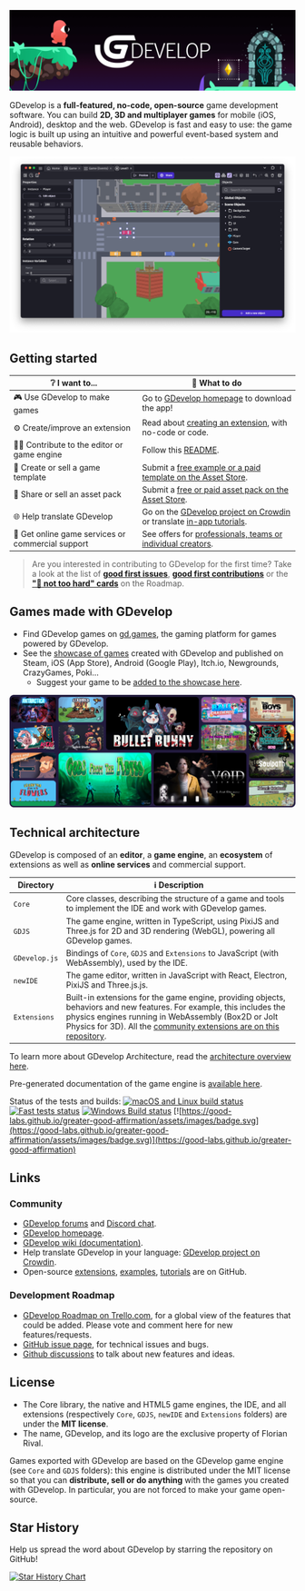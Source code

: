![GDevelop logo](https://raw.githubusercontent.com/4ian/GDevelop/master/newIDE/GDevelop%20banner.png "GDevelop logo")


GDevelop is a **full-featured, no-code, open-source** game development software. You can build **2D, 3D and multiplayer games** for mobile (iOS, Android), desktop and the web. GDevelop is fast and easy to use: the game logic is built up using an intuitive and powerful event-based system and reusable behaviors.

![The GDevelop editor when editing a game level](https://raw.githubusercontent.com/4ian/GDevelop/master/newIDE/GDevelop%20screenshot.png "The GDevelop editor when editing a game level")

## Getting started

| ❔ I want to...                                   | 🚀 What to do                                                                                                                                                     |
| ------------------------------------------------- | ----------------------------------------------------------------------------------------------------------------------------------------------------------------- |
| 🎮 Use GDevelop to make games                     | Go to [GDevelop homepage](https://gdevelop.io) to download the app!                                                                                               |
| ⚙️ Create/improve an extension                    | Read about [creating an extension](https://wiki.gdevelop.io/gdevelop5/extensions/create), with no-code or code.                                                   |
| 🧑‍💻 Contribute to the editor or game engine        | Follow this [README](newIDE/README.md).                                                                                                                           |
| 👾 Create or sell a game template                 | Submit a [free example or a paid template on the Asset Store](https://wiki.gdevelop.io/gdevelop5/community/guide-for-submitting-an-example/).                     |
| 🎨 Share or sell an asset pack                    | Submit a [free or paid asset pack on the Asset Store](https://wiki.gdevelop.io/gdevelop5/community/sell-asset-pack-store).                                        |
| 🌐 Help translate GDevelop                        | Go on the [GDevelop project on Crowdin](https://crowdin.com/project/gdevelop) or translate [in-app tutorials](https://github.com/GDevelopApp/GDevelop-tutorials). |
| 👥 Get online game services or commercial support | See offers for [professionals, teams or individual creators](https://gdevelop.io/pricing).                                                                        |

> Are you interested in contributing to GDevelop for the first time? Take a look at the list of **[good first issues](https://github.com/4ian/GDevelop/issues?q=is%3Aissue+is%3Aopen+label%3A%22%F0%9F%91%8Cgood+first+issue%22)**, **[good first contributions](https://github.com/4ian/GDevelop/discussions/categories/good-first-contribution)** or the **["🏐 not too hard" cards](https://trello.com/b/qf0lM7k8/gdevelop-roadmap?menu=filter&filter=label:Not%20too%20hard%20%E2%9A%BD%EF%B8%8F)** on the Roadmap.

## Games made with GDevelop

- Find GDevelop games on [gd.games](https://gd.games), the gaming platform for games powered by GDevelop.
- See the [showcase of games](https://gdevelop.io/games) created with GDevelop and published on Steam, iOS (App Store), Android (Google Play), Itch.io, Newgrounds, CrazyGames, Poki...
  - Suggest your game to be [added to the showcase here](https://docs.google.com/forms/d/e/1FAIpQLSfjiOnkbODuPifSGuzxYY61vB5kyMWdTZSSqkJsv3H6ePRTQA/viewform).

[![Some games made with GDevelop](https://raw.githubusercontent.com/4ian/GDevelop/master/newIDE/GDevelop%20games.png "Some games made with GDevelop")](https://gdevelop.io/games)

## Technical architecture

GDevelop is composed of an **editor**, a **game engine**, an **ecosystem** of extensions as well as **online services** and commercial support.

| Directory     | ℹ️ Description                                                                                                                                                                                                                                                                                           |
| ------------- | -------------------------------------------------------------------------------------------------------------------------------------------------------------------------------------------------------------------------------------------------------------------------------------------------------- |
| `Core`        | Core classes, describing the structure of a game and tools to implement the IDE and work with GDevelop games.                                                                                                                                                                                            |
| `GDJS`        | The game engine, written in TypeScript, using PixiJS and Three.js for 2D and 3D rendering (WebGL), powering all GDevelop games.                                                                                                                                                                          |
| `GDevelop.js` | Bindings of `Core`, `GDJS` and `Extensions` to JavaScript (with WebAssembly), used by the IDE.                                                                                                                                                                                                           |
| `newIDE`      | The game editor, written in JavaScript with React, Electron, PixiJS and Three.js.js.                                                                                                                                                                                                                     |
| `Extensions`  | Built-in extensions for the game engine, providing objects, behaviors and new features. For example, this includes the physics engines running in WebAssembly (Box2D or Jolt Physics for 3D). All the [community extensions are on this repository](https://github.com/GDevelopApp/GDevelop-extensions). |

To learn more about GDevelop Architecture, read the [architecture overview here](Core/GDevelop-Architecture-Overview.md).

Pre-generated documentation of the game engine is [available here](https://docs.gdevelop.io).

Status of the tests and builds: [![macOS and Linux build status](https://circleci.com/gh/4ian/GDevelop.svg?style=shield)](https://app.circleci.com/pipelines/github/4ian/GDevelop) [![Fast tests status](https://gdevelop.semaphoreci.com/badges/GDevelop/branches/master.svg?style=shields)](https://gdevelop.semaphoreci.com/projects/GDevelop) [![Windows Build status](https://ci.appveyor.com/api/projects/status/84uhtdox47xp422x/branch/master?svg=true)](https://ci.appveyor.com/project/4ian/gdevelop/branch/master) [![https://good-labs.github.io/greater-good-affirmation/assets/images/badge.svg](https://good-labs.github.io/greater-good-affirmation/assets/images/badge.svg)](https://good-labs.github.io/greater-good-affirmation)

## Links

### Community

- [GDevelop forums](https://forum.gdevelop.io) and [Discord chat](https://discord.gg/gdevelop).
- [GDevelop homepage](https://gdevelop.io).
- [GDevelop wiki (documentation)](https://wiki.gdevelop.io/gdevelop5/start).
- Help translate GDevelop in your language: [GDevelop project on Crowdin](https://crowdin.com/project/gdevelop).
- Open-source [extensions](https://github.com/GDevelopApp/GDevelop-extensions), [examples](https://github.com/GDevelopApp/GDevelop-examples), [tutorials](https://github.com/GDevelopApp/GDevelop-tutorials) are on GitHub.

### Development Roadmap

- [GDevelop Roadmap on Trello.com](https://trello.com/b/qf0lM7k8/gdevelop-roadmap), for a global view of the features that could be added. Please vote and comment here for new features/requests.
- [GitHub issue page](https://github.com/4ian/GDevelop/issues), for technical issues and bugs.
- [Github discussions](https://github.com/4ian/GDevelop/discussions) to talk about new features and ideas.

## License

- The Core library, the native and HTML5 game engines, the IDE, and all extensions (respectively `Core`, `GDJS`, `newIDE` and `Extensions` folders) are under the **MIT license**.
- The name, GDevelop, and its logo are the exclusive property of Florian Rival.

Games exported with GDevelop are based on the GDevelop game engine (see `Core` and `GDJS` folders): this engine is distributed under the MIT license so that you can **distribute, sell or do anything** with the games you created with GDevelop. In particular, you are not forced to make your game open-source.

[node.js]: https://nodejs.org

## Star History

Help us spread the word about GDevelop by starring the repository on GitHub!

[![Star History Chart](https://api.star-history.com/svg?repos=4ian/gdevelop&type=Date)](https://star-history.com/#4ian/gdevelop&Date)

